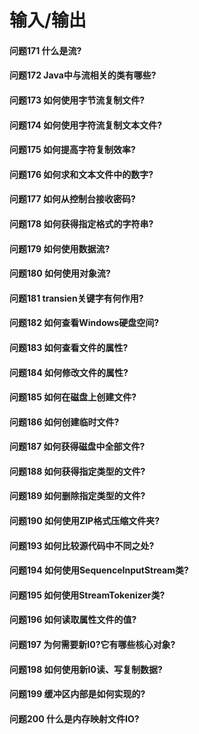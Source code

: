 输入/输出
========
#### 问题171 什么是流?
#### 问题172 Java中与流相关的类有哪些?
#### 问题173 如何使用字节流复制文件?
#### 问题174 如何使用字符流复制文本文件?
#### 问题175 如何提高字符复制效率?
#### 问题176 如何求和文本文件中的数字? 
#### 问题177 如何从控制台接收密码?
#### 问题178 如何获得指定格式的字符串?
#### 问题179 如何使用数据流?
#### 问题180 如何使用对象流?
#### 问题181 transien关键字有何作用?
#### 问题182 如何查看Windows硬盘空间? 
#### 问题183 如何查看文件的属性?
#### 问题184 如何修改文件的属性?
#### 问题185 如何在磁盘上创建文件?
#### 问题186 如何创建临时文件?
#### 问题187 如何获得磁盘中全部文件?
#### 问题188 如何获得指定类型的文件?
#### 问题189 如何删除指定类型的文件?
#### 问题190 如何使用ZIP格式压缩文件夹?
#### 问题193 如何比较源代码中不同之处? 
#### 问题194 如何使用SequenceInputStream类?
#### 问题195 如何使用StreamTokenizer类?
#### 问题196 如何读取属性文件的值?
#### 问题197 为何需要新I0?它有哪些核心对象?
#### 问题198 如何使用新I0读、写复制数据?
#### 问题199 缓冲区内部是如何实现的?
#### 问题200 什么是内存映射文件IO?












